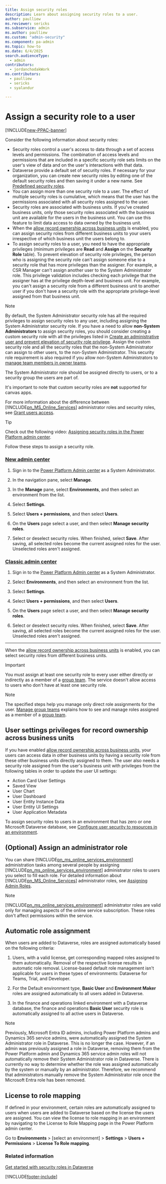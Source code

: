 ```yaml
---
title: Assign security roles 
description: Learn about assigning security roles to a user.
author: paulliew
ms.reviewer: sericks
ms.subservice: admin
ms.author: paulliew
ms.custom: "admin-security"
ms.component: pa-admin
ms.topic: how-to
ms.date: 6/4/2025
search.audienceType: 
  - admin
contributors:
  - jordanchodakWork
ms.contributors:
  - paulliew
  - sericks
  - syalandur

---
```

# Assign a security role to a user  

[!INCLUDE[new-PPAC-banner](~/includes/new-PPAC-banner.md)]

Consider the following information about security roles:

 - Security roles control a user's access to data through a set of access levels and permissions. The combination of access levels and permissions that are included in a specific security role sets limits on the user's view of data and on the user's interactions with that data.  
 - Dataverse provide a default set of security roles. If necessary for your organization, you can create new security roles by editing one of the default security roles and then saving it under a new name. See [Predefined security roles](database-security.md#predefined-security-roles).
 - You can assign more than one security role to a user. The effect of multiple security roles is cumulative, which means that the user has the permissions associated with all security roles assigned to the user.  
- Security roles are associated with business units. If you've created business units, only those security roles associated with the business unit are available for the users in the business unit. You can use this feature to limit data access to data owned by the business unit.  
- When the [allow record ownership across business units](wp-security-cds.md#enable-the-matrix-data-access-structure) is enabled, you can assign security roles from different business units to your users irrespective of which business unit the users belong to.
- To assign security roles to a user, you need to have the appropriate privileges (minimum privileges are **Read** and **Assign** on the **Security Role** table). To prevent elevation of security role privileges, the person who is assigning the security role can't assign someone else to a security role that has more privileges than the assigner. For example, a CSR Manager can't assign another user to the System Administrator role. This privilege validation includes checking each privilege that the assigner has at the privilege depth-level and business unit. For example, you can't assign a security role from a different business unit to another user if you don't have a security role with the appropriate privilege-level assigned from that business unit.

> [!NOTE]
> By default, the System Administrator security role has all the required privileges to assign security roles to any user, including assigning the System Administrator security role. If you have a need to allow **non-System Administrators** to assign security roles, you should consider creating a custom security role with all the privileges listed in [Create an administrative user and prevent elevation of security role privilege](prevent-elevation-security-role-privilege.md). Assign the custom security role and all the security roles that the non-System Administrator can assign to other users, to the non-System Administrator. This security role requirement is also required if you allow non-System Administrators to [manage team members in owner teams](manage-teams.md#manage-team-members).
>
> The System Administrator role should be assigned directly to users, or to a security group the users are part of.
> 
> It's important to note that custom security roles are **not** supported for canvas apps.
 
For more information about the difference between [!INCLUDE[pn_MS_Online_Services](../includes/pn-ms-online-services.md)] administrator roles and security roles, see [Grant users access](grant-users-access.md).

> [!TIP]
> Check out the following video: [Assigning security roles in the Power Platform admin center](https://learn-video.azurefd.net/vod/player?id=fa663203-981a-4a08-8e25-2ec1e8d793f6).
  
Follow these steps to assign a security role.

### [New admin center](#tab/new)

1. Sign in to the [Power Platform Admin center](https://admin.powerplatform.microsoft.com) as a System Administrator. 

2. In the navigation pane, select **Manage**.

3. In the **Manage** pane, select **Environments**, and then select an environment from the list.

3. Select **Settings**.

4. Select **Users + permissions**, and then select **Users**.

5. On the **Users** page select a user, and then select **Manage security roles**.

6. Select or deselect security roles. When finished, select **Save**.  After saving, all selected roles become the current assigned roles for the user.  Unselected roles aren't assigned.

### [Classic admin center](#tab/classic)

1. Sign in to the [Power Platform Admin center](https://admin.powerplatform.microsoft.com) as a System Administrator. 

2. Select **Environments**, and then select an environment from the list.

3. Select **Settings**.

4. Select **Users + permissions**, and then select **Users**.

5. On the **Users** page select a user, and then select **Manage security roles**.

6. Select or deselect security roles. When finished, select **Save**.  After saving, all selected roles become the current assigned roles for the user.  Unselected roles aren't assigned.

---

When the [allow record ownership across business units](wp-security-cds.md#enable-the-matrix-data-access-structure) is enabled, you can select security roles from different business units. 

> [!IMPORTANT] 
> You must assign at least one security role to every user either directly or indirectly as a member of a [group team](manage-group-teams.md). The service doesn't allow access to users who don't have at least one security role.

> [!NOTE]
> The specified steps help you manage only direct role assignments for the user. [Manage group teams](manage-group-teams.md) explains how to see and manage roles assigned as a member of a [group team](manage-group-teams.md).

## User settings privileges for record ownership across business units
  
If you have enabled [allow record ownership across business units](wp-security-cds.md#enable-the-matrix-data-access-structure), your users can access data in other business units by having a security role from these other business units directly assigned to them. The user also needs a security role assigned from the user's business unit with  privileges from the following tables in order to update the user UI settings:  
  
- Action Card User Settings
- Saved View
- User Chart
- User Dashboard
- User Entity Instance Data
- User Entity UI Settings
- User Application Metadata
  
To assign security roles to users in an environment that has zero or one Microsoft Dataverse database, see [Configure user security to resources in an environment](database-security.md). 

## (Optional) Assign an administrator role  

You can share [!INCLUDE[pn_ms_online_services_environment](../includes/pn-ms-online-services-environment.md)] administration tasks among several people by assigning [!INCLUDE[pn_ms_online_services_environment](../includes/pn-ms-online-services-environment.md)] administrator roles to users you select to fill each role. For detailed information about [!INCLUDE[pn_MS_Online_Services](../includes/pn-ms-online-services.md)] administrator roles, see [Assigning Admin Roles](/microsoft-365/admin/add-users/assign-admin-roles).  
  
> [!NOTE]
> [!INCLUDE[pn_ms_online_services_environment](../includes/pn-ms-online-services-environment.md)] administrator roles are valid only for managing aspects of the online service subscription. These roles don't affect permissions within the service.

## Automatic role assignment

When users are added to Dataverse, roles are assigned automatically based on the following criteria: 

1. Users, with a valid license, get corresponding mapped roles assigned to them automatically. Removal of the respective license results in automatic role removal. License-based default role management isn't applicable for users in these types of environments: Dataverse for Teams, Trial, and Developer. 

1. For the Default environment type, **Basic User** and **Environment Maker** roles are assigned automatically to all users added in Dataverse.

1. In the finance and operations linked environment with a Dataverse database, the finance and operations **Basic User** security role is automatically assigned to all active users in Dataverse.

> [!NOTE]
> Previously, Microsoft Entra ID admins, including Power Platform admins and Dynamics 365 service admins, were automatically assigned the System Administrator role in Dataverse. This is no longer the case. However, if an admin was previously assigned a role in Dataverse, removing them from the Power Platform admin and Dynamics 365 service admin roles will not automatically remove their System Administrator role in Dataverse. There is currently no way to determine whether the role was assigned automatically by the system or manually by an administrator. Therefore, we recommend that administrators manually remove the System Administrator role once the Microsoft Entra role has been removed.

## License to role mapping

If defined in your environment, certain roles are automatically assigned to users when users are added to Dataverse based on the license the users are assigned. You can view the license to role mapping in an environment by navigating to the License to Role Mapping page in the Power Platform admin center.

Go to **Environments** > [select an environment] > **Settings** > **Users + Permissions** > **License To Role mapping**.

### Related information
[Get started with security roles in Dataverse](/training/modules/get-started-security-roles/)


[!INCLUDE[footer-include](../includes/footer-banner.md)]
